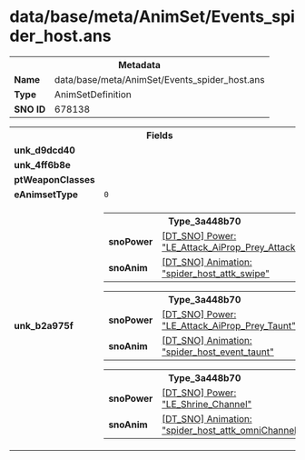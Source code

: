 <h1>data/base/meta/AnimSet/Events_spider_host.ans</h1><table><tr><th colspan="100%">Metadata</th></tr><tr><td><b>Name</b></td><td>data/base/meta/AnimSet/Events_spider_host.ans</td></tr><tr><td><b>Type</b></td><td>AnimSetDefinition</td></tr><tr><td><b>SNO ID</b></td><td>678138</td></tr></table>

<table><tr><th colspan="100%">Fields</th></tr><tr><td><b>unk_d9dcd40</b></td><td></td></tr><tr><td><b>unk_4ff6b8e</b></td><td></td></tr><tr><td><b>ptWeaponClasses</b></td><td></td></tr><tr><td><b>eAnimsetType</b></td><td><code>0</code></td></tr><tr><td><b>unk_b2a975f</b></td><td><table><tr><th colspan="100%">Type_3a448b70</th></tr><tr><td><b>snoPower</b></td><td><a href="..\Power\LE_Attack_AiProp_Prey_Attack.pow.md">[DT_SNO] Power: "LE_Attack_AiProp_Prey_Attack"</a></td></tr><tr><td><b>snoAnim</b></td><td><a href="..\Anim\spider_host_attk_swipe.ani.md">[DT_SNO] Animation: "spider_host_attk_swipe"</a></td></tr></table>


<table><tr><th colspan="100%">Type_3a448b70</th></tr><tr><td><b>snoPower</b></td><td><a href="..\Power\LE_Attack_AiProp_Prey_Taunt.pow.md">[DT_SNO] Power: "LE_Attack_AiProp_Prey_Taunt"</a></td></tr><tr><td><b>snoAnim</b></td><td><a href="..\Anim\spider_host_event_taunt.ani.md">[DT_SNO] Animation: "spider_host_event_taunt"</a></td></tr></table>


<table><tr><th colspan="100%">Type_3a448b70</th></tr><tr><td><b>snoPower</b></td><td><a href="..\Power\LE_Shrine_Channel.pow.md">[DT_SNO] Power: "LE_Shrine_Channel"</a></td></tr><tr><td><b>snoAnim</b></td><td><a href="..\Anim\spider_host_attk_omniChannel.ani.md">[DT_SNO] Animation: "spider_host_attk_omniChannel"</a></td></tr></table>


</td></tr></table>

